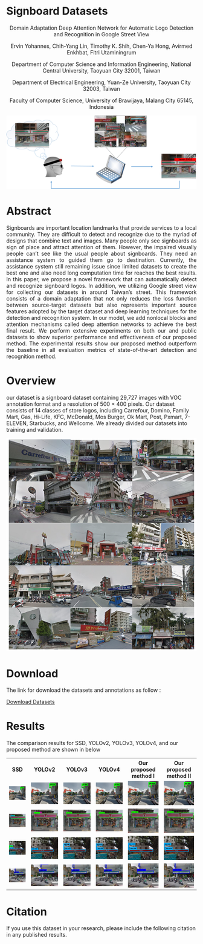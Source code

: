 # Signboard Datasets

<p align="center">Domain Adaptation Deep Attention Network for Automatic Logo Detection and Recognition in Google Street View</p>
<p align="center">Ervin Yohannes, Chih-Yang Lin, Timothy K. Shih, Chen-Ya Hong, Avirmed Enkhbat, Fitri Utaminingrum</p>
<p align="center">Department of Computer Science and Information Engineering, National Central University, Taoyuan City 32001, Taiwan</p>
<p align="center">Department of Electrical Engineering, Yuan-Ze University, Taoyuan City 32003, Taiwan</p>
<p align="center">Faculty of Computer Science, University of Brawijaya, Malang City 65145, Indonesia</p>
<img src="drawing1.png">


# Abstract

<p style="text-align:justify"> Signboards are important location landmarks that provide services to a local community. They are difficult to detect and recognize due to the myriad of designs that combine text and images. Many people only see signboards as sign of place and attract attention of them. However, the impaired visually people can’t see like the usual people about signboards. They need an assistance system to guided them go to destination. Currently, the assistance system still remaining issue since limited datasets to create the best one and also need long computation time for reaches the best results. In this paper, we propose a novel framework that can automatically detect and recognize signboard logos. In addition, we utilizing Google street view for collecting our datasets in around Taiwan’s street. This framework consists of a domain adaptation that not only reduces the loss function between source-target datasets but also represents important source features adopted by the target dataset and deep learning techniques for the detection and recognition system. In our model, we add nonlocal blocks and attention mechanisms called deep attention networks to achieve the best final result. We perform extensive experiments on both our and public datasets to show superior performance and effectiveness of our proposed method. The experimental results show our proposed method outperform the baseline in all evaluation metrics of state-of-the-art detection and recognition method.</p>


# Overview
our dataset is a signboard dataset containing 29,727 images with VOC annotation format and a resolution of 500 × 400 pixels. Our dataset consists of 14 classes of store logos, including Carrefour, Domino, Family Mart, Gas, Hi-Life, KFC, McDonald, Mos Burger, Ok Mart, Post, Pxmart, 7-ELEVEN, Starbucks, and Wellcome. We already divided our datasets into training and validation.

<img src="img2.png">

# Download
The link for download the datasets and annotations as follow :

<a href="https://drive.google.com/drive/folders/1tElCRmh5O18gq_iTTMrTlSwgH1zvJKmV?usp=sharing">Download Datasets</a>

# Results

The comparison results for SSD, YOLOv2, YOLOv3, YOLOv4, and our proposed method are shown in below
<table style="width:100%">
  <tr>
    <th>SSD</th>
    <th>YOLOv2</th>
    <th>YOLOv3</th>
    <th>YOLOv4</th>
    <th>Our proposed method I</th>
    <th>Our proposed method II</th>
  </tr>
  <tr>
    <td><img src="https://github.com/ervinyo/Signboard-datasets/blob/main/Results/7-11/SSDs.png"></td>
    <td><img src="https://github.com/ervinyo/Signboard-datasets/blob/main/Results/7-11/YOLOv2s.png"></td>
    <td><img src="https://github.com/ervinyo/Signboard-datasets/blob/main/Results/7-11/YOLOv3s.png"></td>
    <td><img src="https://github.com/ervinyo/Signboard-datasets/blob/main/Results/7-11/YOLOv4s.png"></td>
    <td><img src="https://github.com/ervinyo/Signboard-datasets/blob/main/Results/7-11/propose1s.png"></td>
    <td><img src="https://github.com/ervinyo/Signboard-datasets/blob/main/Results/7-11/propose2s.png"></td>
  </tr>
  <tr>
    <td><img src="https://github.com/ervinyo/Signboard-datasets/blob/main/Results/Hi Life/SSDh.png"></td>
    <td><img src="https://github.com/ervinyo/Signboard-datasets/blob/main/Results/Hi Life/YOLOv2h.png"></td>
    <td><img src="https://github.com/ervinyo/Signboard-datasets/blob/main/Results/Hi Life/YOLOv3h.png"></td>
    <td><img src="https://github.com/ervinyo/Signboard-datasets/blob/main/Results/Hi Life/YOLOv4h.png"></td>
    <td><img src="https://github.com/ervinyo/Signboard-datasets/blob/main/Results/Hi Life/propose1h.png"></td>
    <td><img src="https://github.com/ervinyo/Signboard-datasets/blob/main/Results/Hi Life/propose2h.png"></td>
  </tr>
  <tr>
    <td><img src="https://github.com/ervinyo/Signboard-datasets/blob/main/Results/OkMart/SSDo.png"></td>
    <td><img src="https://github.com/ervinyo/Signboard-datasets/blob/main/Results/OkMart/YOLOv2o.png"></td>
    <td><img src="https://github.com/ervinyo/Signboard-datasets/blob/main/Results/OkMart/YOLOv3o.png"></td>
    <td><img src="https://github.com/ervinyo/Signboard-datasets/blob/main/Results/OkMart/YOLOv4o.png"></td>
    <td><img src="https://github.com/ervinyo/Signboard-datasets/blob/main/Results/OkMart/propose1o.png"></td>
    <td><img src="https://github.com/ervinyo/Signboard-datasets/blob/main/Results/OkMart/propose2o.png"></td>
  </tr>
  <tr>
    <td><img src="https://github.com/ervinyo/Signboard-datasets/blob/main/Results/Family Mart/SSDf.png"></td>
    <td><img src="https://github.com/ervinyo/Signboard-datasets/blob/main/Results/Family Mart/YOLOv2f.png"></td>
    <td><img src="https://github.com/ervinyo/Signboard-datasets/blob/main/Results/Family Mart/YOLOv3f.png"></td>
    <td><img src="https://github.com/ervinyo/Signboard-datasets/blob/main/Results/Family Mart/YOLOv4f.png"></td>
    <td><img src="https://github.com/ervinyo/Signboard-datasets/blob/main/Results/Family Mart/propose1f.png"></td>
    <td><img src="https://github.com/ervinyo/Signboard-datasets/blob/main/Results/Family Mart/propose2f.png"></td>
  </tr>
  <!-- Write your comments here 
  <tr>
    <td><img src="https://github.com/ervinyo/Signboard-datasets/blob/main/Results/BSVSO/SSD64.png"></td>
    <td><img src="https://github.com/ervinyo/Signboard-datasets/blob/main/Results/BSVSO/YOLOv264.png"></td>
    <td><img src="https://github.com/ervinyo/Signboard-datasets/blob/main/Results/BSVSO/YOLOv364.png"></td>
    <td><img src="https://github.com/ervinyo/Signboard-datasets/blob/main/Results/BSVSO/YOLOv464.png"></td>
    <td><img src="https://github.com/ervinyo/Signboard-datasets/blob/main/Results/BSVSO/propose164.png"></td>
    <td><img src="https://github.com/ervinyo/Signboard-datasets/blob/main/Results/BSVSO/propose264.png"></td>
  </tr>
  -->
</table>

# Citation
If you use this dataset in your research, please include the following citation in any published results.

